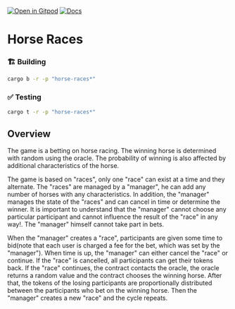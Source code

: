 [![Open in Gitpod](https://img.shields.io/badge/Open_in-Gitpod-white?logo=gitpod)](https://gitpod.io/#FOLDER=horse-races/https://github.com/gear-foundation/dapps)
[![Docs](https://img.shields.io/github/actions/workflow/status/gear-foundation/dapps/contracts.yml?logo=rust&label=docs)](https://dapps.gear.rs/horce_races_io)

# Horse Races

### 🏗️ Building

```sh
cargo b -r -p "horse-races*"
```

### ✅ Testing

```sh
cargo t -r -p "horse-races*"
```

## Overview

The game is a betting on horse racing. The winning horse is determined with random using the oracle. The probability of winning is also affected by additional characteristics of the horse.

The game is based on "races", only one "race" can exist at a time and they alternate. The "races" are managed by a "manager", he can add any number of horses with any characteristics. In addition, the "manager" manages the state of the "races" and can cancel in time or determine the winner. It is important to understand that the "manager" cannot choose any particular participant and cannot influence the result of the "race" in any way!. The "manager" himself cannot take part in bets.

When the "manager" creates a "race", participants are given some time to bid(note that each user is charged a fee for the bet, which was set by the "manager"). When time is up, the "manager" can either cancel the "race" or continue. If the "race" is cancelled, all participants can get their tokens back. If the "race" continues, the contract contacts the oracle, the oracle returns a random value and the contract chooses the winning horse. After that, the tokens of the losing participants are proportionally distributed between the participants who bet on the winning horse. Then the "manager" creates a new "race" and the cycle repeats.
